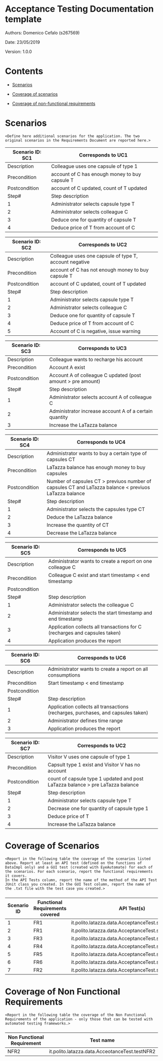 # Acceptance Testing Documentation template

Authors: Domenico Cefalo (s267569)

Date: 23/05/2019

Version: 1.0.0

# Contents

- [Scenarios](#scenarios)

- [Coverage of scenarios](#scenario-coverage)
- [Coverage of non-functional requirements](#nfr-coverage)



# Scenarios

```
<Define here additional scenarios for the application. The two original scenarios in the Requirements Document are reported here.>
```

| Scenario ID: SC1 | Corresponds to UC1                             |
| ---------------- | ---------------------------------------------- |
| Description      | Colleague uses one capsule of type 1           |
| Precondition     | account of C has enough money to buy capsule T |
| Postcondition    | account of C updated, count of T updated       |
| Step#            | Step description                               |
| 1                | Administrator selects capsule type T           |
| 2                | Administrator selects colleague C              |
| 3                | Deduce one for quantity of capsule T           |
| 4                | Deduce price of T from account of C            |

| Scenario ID: SC2 | Corresponds to UC2                                     |
| ---------------- | ------------------------------------------------------ |
| Description      | Colleague uses one capsule of type T, account negative |
| Precondition     | account of C has not enough money to buy capsule T     |
| Postcondition    | account of C updated, count of T updated               |
| Step#            | Step description                                       |
| 1                | Administrator selects capsule type T                   |
| 2                | Administrator selects colleague C                      |
| 3                | Deduce one for quantity of capsule T                   |
| 4                | Deduce price of T from account of C                    |
| 5                | Account of C is negative, issue warning                |

| Scenario ID: SC3 | Corresponds to UC3 |
| ---------------- | ------------------ |
| Description      | Colleague wants to recharge his account   |
| Precondition     | Account A exist  |
| Postcondition    | Account A of colleague C updated (post amount > pre amount) |
| Step#            | Step description |
| 1 | Administrator selects account A of colleague C|
| 2 | Administrator	increase account A of a certain quantity|
| 3 | Increase the LaTazza balance | 


| Scenario ID: SC4 | Corresponds to UC4 |
| ---------------- | ------------------ |
| Description      | Administrator wants to buy a certain type of capsules CT |
| Precondition     | LaTazza balance has enough money to buy capsules |
| Postcondition    | Number of capsules CT > previuos number of capsules CT and LaTazza balance < previuos LaTazza balance |
| Step#            | Step description          |
| 1 | Administrator selects the capsules type CT|
| 2 | Deduce the LaTazza balance |
| 3 | Increase the quantity of CT |
| 4 | Decrease the LaTazza balance |

| Scenario ID: SC5 | Corresponds to UC5 |
| ---------------- | ------------------ |
| Description      | Administrator wants to create a report on one colleague C |
| Precondition     | Colleague C exist and start timestamp < end timestamp |
| Postcondition    |  |
| Step#            | Step description  |
| 1 | Administrator selects the colleague C|
| 2 | Administrator selects the start timestamp and end timestamp |
| 3 | Application collects all transactions for C (recharges and capsules taken) |
| 4 | Application produces the report |

| Scenario ID: SC6 | Corresponds to UC6 |
| ---------------- | ------------------ |
| Description      | Administrator wants to create a report on all consumptions |
| Precondition     | Start timestamp < end timestamp |
| Postcondition    |  |
| Step#            | Step description  |
| 1 | Application collects all transactions (recharges, purchases, and capsules taken)|
| 2 | Administrator defines time range |
| 3 | Application produces the report |

| Scenario ID: SC7 | Corresponds to UC2 |
| ---------------- | ------------------ |
| Description      | Visitor V uses one capsule of type 1           |
| Precondition     | Capsult type 1 exist and Visitor V has no account  |
| Postcondition    | count of capsule type 1 updated and post LaTazza balance > pre LaTazza balance |
| Step#            | Step description                               |
| 1                | Administrator selects capsule type T           |
| 2                | Decrease one for quantity of capsule type 1|
| 3                | Deduce price of T |
| 4				   | Increase the LaTazza balance |



# Coverage of Scenarios

```
<Report in the following table the coverage of the scenarios listed above. Report at least an API test (defined on the functions of DataImpl only) and a GUI test (created with EyeAutomate) for each of the scenarios. For each scenario, report the functional requirements it covers.
In the API Tests column, report the name of the method of the API Test JUnit class you created. In the GUI Test column, report the name of the .txt file with the test case you created.>
```

### 

| Scenario ID | Functional Requirements covered | API Test(s) | GUI Test(s) |
| ----------- | ------------------------------- | ----------- | ----------- |
| 1 | FR1 |  it.polito.latazza.data.AcceptanceTest.scenario1Test()   |    test1.txt    |
| 2 | FR1 |      it.polito.latazza.data.AcceptanceTest.scenario2Test()       |      test2.txt      |
| 3 | FR3 |      it.polito.latazza.data.AcceptanceTest.scenario3Test()       |         test3.txt    |
| 4 | FR4 |      it.polito.latazza.data.AcceptanceTest.scenario4Test()       |      test4.txt       |
| 5 | FR5 |      it.polito.latazza.data.AcceptanceTest.scenario5Test()       |       test5.txt      |
| 6 | FR6 |      it.polito.latazza.data.AcceptanceTest.scenario6Test()       |       test6.txt      |
| 7 | FR2 |	it.polito.latazza.data.AcceptanceTest.scenario7Test()	|	test7.txt	|	



# Coverage of Non Functional Requirements

```
<Report in the following table the coverage of the Non Functional Requirements of the application - only those that can be tested with automated testing frameworks.>
```

### 

| Non Functional Requirement | Test name |
| -------------------------- | --------- |
| NFR2                           | it.polito.latazza.data.AcceotanceTest.testNFR2          |

